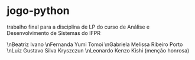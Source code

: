 # jogo-python
trabalho final para a disciplina de LP do curso de Análise e Desenvolvimento de Sistemas do IFPR

\nBeatriz Ivano
\nFernanda Yumi Tomoi
\nGabriela Melissa Ribeiro Porto
\nLuiz Gustavo Silva Kryszczun
\nLeonardo Kenzo Kishi (menção honrosa)
